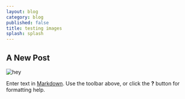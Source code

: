 ```yaml
---
layout: blog
category: blog
published: false
title: testing images
splash: splash
---
```


## A New Post

![hey](/media/2aj1cpe.jpg)

Enter text in [Markdown](http://daringfireball.net/projects/markdown/). Use the toolbar above, or click the **?** button for formatting help.
